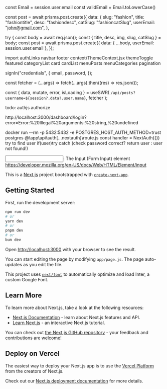 const Email = session.user.email
    const validEmail = Email.toLowerCase()


const post = await prisma.post.create({
      data: {
        slug: "fashion",
        title: "fashiontitle",
        desc: "fashiondesc",
        catSlug: "fashioncatSlug",
        userEmail: "john@gmail.com",
      },



try {
    const body = await req.json();
    const { title, desc, img, slug, catSlug } = body;
    const post = await prisma.post.create({
      data: { ...body, userEmail: session.user.email },
    });


import authLinks navbar footer 
context/ThemeContext.jsx themeToggle
featured categoryList card cardList
menuPosts menuCategories pagination


signIn("credentials", {
      email,
      password,
    });

  const fetcher = (...args) => fetch(...args).then((res) => res.json());

  const { data, mutate, error, isLoading } = useSWR(
    `/api/posts?username=${session?.data?.user.name}`,
    fetcher
  );

todo:
authjs authorize

http://localhost:3000/dashboard/login?error=Error:%20Illegal%20arguments:%20string,%20undefined


docker run --rm -p 5432:5432 -e POSTGRES_HOST_AUTH_METHOD=trust postgres
@\app\api\auth\[...nextauth]\route.js
const handler = NextAuth({})
try to find user
if(user)try catch (check password correct? return user : user not found!)

<input>: The Input (Form Input) element
https://developer.mozilla.org/en-US/docs/Web/HTML/Element/input




This is a [Next.js](https://nextjs.org/) project bootstrapped with [`create-next-app`](https://github.com/vercel/next.js/tree/canary/packages/create-next-app).

## Getting Started

First, run the development server:

```bash
npm run dev
# or
yarn dev
# or
pnpm dev
# or
bun dev
```

Open [http://localhost:3000](http://localhost:3000) with your browser to see the result.

You can start editing the page by modifying `app/page.js`. The page auto-updates as you edit the file.

This project uses [`next/font`](https://nextjs.org/docs/basic-features/font-optimization) to automatically optimize and load Inter, a custom Google Font.

## Learn More

To learn more about Next.js, take a look at the following resources:

- [Next.js Documentation](https://nextjs.org/docs) - learn about Next.js features and API.
- [Learn Next.js](https://nextjs.org/learn) - an interactive Next.js tutorial.

You can check out [the Next.js GitHub repository](https://github.com/vercel/next.js/) - your feedback and contributions are welcome!

## Deploy on Vercel

The easiest way to deploy your Next.js app is to use the [Vercel Platform](https://vercel.com/new?utm_medium=default-template&filter=next.js&utm_source=create-next-app&utm_campaign=create-next-app-readme) from the creators of Next.js.

Check out our [Next.js deployment documentation](https://nextjs.org/docs/deployment) for more details.

